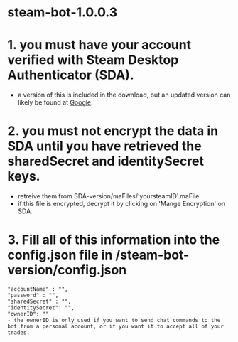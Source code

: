 # steam-bot-1.0.0.3

# 1. you must have your account verified with Steam Desktop Authenticator (SDA).
  - a version of this is included in the download, but an updated version can likely be found at <a href="https://github.com/Jessecar96/SteamDesktopAuthenticator/releases" target="_blank">Google</a>.

# 2. you must not encrypt the data in SDA until you have retrieved the sharedSecret and identitySecret keys.
  - retreive them from SDA-version/maFiles/'yoursteamID'.maFile
  - if this file is encrypted, decrypt it by clicking on 'Mange Encryption' on SDA.
  
# 3. Fill all of this information into the config.json file in /steam-bot-version/config.json
    "accountName" : "",
    "password" : "",
    "sharedSecret" : "",
    "identitySecret": "",
    "ownerID": ""
    - the ownerID is only used if you want to send chat commands to the bot from a personal account, or if you want it to accept all of your trades.
